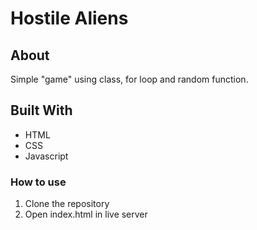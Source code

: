 # Hostile Aliens 

## About
Simple "game" using class, for loop and random function.

## Built With
* HTML  
* CSS
* Javascript

### How to use 
1. Clone the repository
2. Open index.html in live server

